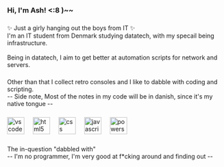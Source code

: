 <h3 align="left">Hi, I'm Ash! <:8 )~~</h3>

###

<p align="left">✨ Just a girly hanging out the boys from IT ✨<br>I'm an IT student from Denmark studying datatech, with my specail being infrastructure.<br><br>Being in datatech, I aim to get better at automation scripts for network and servers.</p>

###

<p align="left">Other than that I collect retro consoles and I like to dabble with coding and scripting.<br>-- Side note, Most of the notes in my code will be in danish, since it's my native tongue --</p>

###

<div align="left">
  <img src="https://skillicons.dev/icons?i=vscode" height="40" alt="vscode logo"  />
  <img width="12" />
  <img src="https://skillicons.dev/icons?i=html" height="40" alt="html5 logo"  />
  <img width="12" />
  <img src="https://skillicons.dev/icons?i=css" height="40" alt="css logo"  />
  <img width="12" />
  <img src="https://skillicons.dev/icons?i=js" height="40" alt="javascript logo"  />
  <img width="12" />
  <img src="https://skillicons.dev/icons?i=powershell" height="40" alt="powershell logo"  />
</div>

###

<p align="left">The in-question "dabbled with"<br>-- I'm no programmer, I'm very good at f*cking around and finding out --</p>

###
